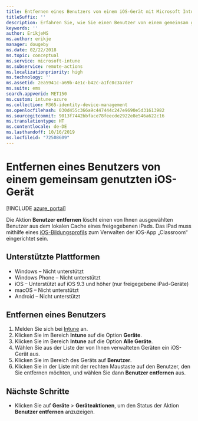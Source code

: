 ```yaml
---
title: Entfernen eines Benutzers von einem iOS-Gerät mit Microsoft Intune
titleSuffix: ''
description: Erfahren Sie, wie Sie einen Benutzer von einem gemeinsam genutzten iOS-Gerät mit Intune entfernen.
keywords: ''
author: ErikjeMS
ms.author: erikje
manager: dougeby
ms.date: 02/22/2018
ms.topic: conceptual
ms.service: microsoft-intune
ms.subservice: remote-actions
ms.localizationpriority: high
ms.technology: ''
ms.assetid: 2ea5941c-a69b-4e1c-b42c-a1fc0c3a7de7
ms.suite: ems
search.appverid: MET150
ms.custom: intune-azure
ms.collection: M365-identity-device-management
ms.openlocfilehash: 030d455c366a9c447444c247e9690e5d31613982
ms.sourcegitcommit: 9013f7442bbface78feecde2922e8e546a622c16
ms.translationtype: HT
ms.contentlocale: de-DE
ms.lasthandoff: 10/16/2019
ms.locfileid: "72508609"
---
```

# <a name="remove-a-user-from-a-shared-ios-device"></a>Entfernen eines Benutzers von einem gemeinsam genutzten iOS-Gerät


[!INCLUDE [azure_portal](../includes/azure_portal.md)]

Die Aktion **Benutzer entfernen** löscht einen von Ihnen ausgewählten Benutzer aus dem lokalen Cache eines freigegebenen iPads. Das iPad muss mithilfe eines [iOS-Bildungsprofils](../fundamentals/education-settings-configure-ios.md) zum Verwalten der iOS-App „Classroom“ eingerichtet sein. 

## <a name="supported-platforms"></a>Unterstützte Plattformen

- Windows – Nicht unterstützt
- Windows Phone – Nicht unterstützt
- iOS – Unterstützt auf iOS 9.3 und höher (nur freigegebene iPad-Geräte)
- macOS – Nicht unterstützt
- Android – Nicht unterstützt

## <a name="remove-a-user"></a>Entfernen eines Benutzers

1. Melden Sie sich bei [Intune](https://go.microsoft.com/fwlink/?linkid=2090973) an.
3. Klicken Sie im Bereich **Intune** auf die Option **Geräte**.
4. Klicken Sie im Bereich **Intune** auf die Option **Alle Geräte**.
5. Wählen Sie aus der Liste der von Ihnen verwalteten Geräten ein iOS-Gerät aus.
6. Klicken Sie im Bereich des Geräts auf **Benutzer**.
7. Klicken Sie in der Liste mit der rechten Maustaste auf den Benutzer, den Sie entfernen möchten, und wählen Sie dann **Benutzer entfernen** aus.

## <a name="next-steps"></a>Nächste Schritte

- Klicken Sie auf **Geräte** > **Geräteaktionen**, um den Status der Aktion **Benutzer entfernen** anzuzeigen.
